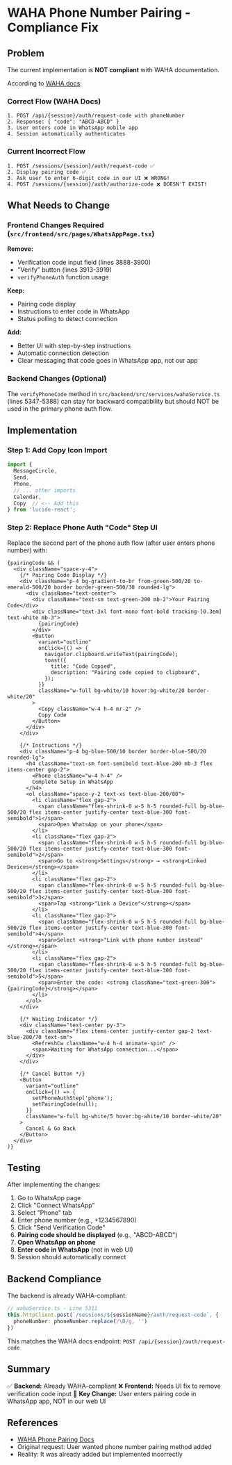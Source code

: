 # WAHA Phone Number Pairing - Compliance Fix

## Problem
The current implementation is **NOT compliant** with WAHA documentation.

According to [WAHA docs](https://waha.devlike.pro/docs/how-to/sessions/#get-pairing-code):

### Correct Flow (WAHA Docs)
```
1. POST /api/{session}/auth/request-code with phoneNumber
2. Response: { "code": "ABCD-ABCD" }
3. User enters code in WhatsApp mobile app
4. Session automatically authenticates
```

### Current Incorrect Flow
```
1. POST /sessions/{session}/auth/request-code ✅
2. Display pairing code ✅
3. Ask user to enter 6-digit code in our UI ❌ WRONG!
4. POST /sessions/{session}/auth/authorize-code ❌ DOESN'T EXIST!
```

## What Needs to Change

### Frontend Changes Required (`src/frontend/src/pages/WhatsAppPage.tsx`)

**Remove:**
- Verification code input field (lines 3888-3900)
- "Verify" button (lines 3913-3919)
- `verifyPhoneAuth` function usage

**Keep:**
- Pairing code display
- Instructions to enter code in WhatsApp
- Status polling to detect connection

**Add:**
- Better UI with step-by-step instructions
- Automatic connection detection
- Clear messaging that code goes in WhatsApp app, not our app

### Backend Changes (Optional)

The `verifyPhoneCode` method in `src/backend/src/services/wahaService.ts` (lines 5347-5388) can stay for backward compatibility but should NOT be used in the primary phone auth flow.

## Implementation

### Step 1: Add Copy Icon Import

```typescript
import {
  MessageCircle,
  Send,
  Phone,
  // ... other imports
  Calendar,
  Copy  // <-- Add this
} from 'lucide-react';
```

### Step 2: Replace Phone Auth "Code" Step UI

Replace the second part of the phone auth flow (after user enters phone number) with:

```tsx
{pairingCode && (
  <div className="space-y-4">
    {/* Pairing Code Display */}
    <div className="p-4 bg-gradient-to-br from-green-500/20 to-emerald-500/20 border border-green-500/30 rounded-lg">
      <div className="text-center">
        <div className="text-sm text-green-200 mb-2">Your Pairing Code</div>
        <div className="text-3xl font-mono font-bold tracking-[0.3em] text-white mb-3">
          {pairingCode}
        </div>
        <Button
          variant="outline"
          onClick={() => {
            navigator.clipboard.writeText(pairingCode);
            toast({
              title: "Code Copied",
              description: "Pairing code copied to clipboard",
            });
          }}
          className="w-full bg-white/10 hover:bg-white/20 border-white/20"
        >
          <Copy className="w-4 h-4 mr-2" />
          Copy Code
        </Button>
      </div>
    </div>

    {/* Instructions */}
    <div className="p-4 bg-blue-500/10 border border-blue-500/20 rounded-lg">
      <h4 className="text-sm font-semibold text-blue-200 mb-3 flex items-center gap-2">
        <Phone className="w-4 h-4" />
        Complete Setup in WhatsApp
      </h4>
      <ol className="space-y-2 text-xs text-blue-200/80">
        <li className="flex gap-2">
          <span className="flex-shrink-0 w-5 h-5 rounded-full bg-blue-500/20 flex items-center justify-center text-blue-300 font-semibold">1</span>
          <span>Open WhatsApp on your phone</span>
        </li>
        <li className="flex gap-2">
          <span className="flex-shrink-0 w-5 h-5 rounded-full bg-blue-500/20 flex items-center justify-center text-blue-300 font-semibold">2</span>
          <span>Go to <strong>Settings</strong> → <strong>Linked Devices</strong></span>
        </li>
        <li className="flex gap-2">
          <span className="flex-shrink-0 w-5 h-5 rounded-full bg-blue-500/20 flex items-center justify-center text-blue-300 font-semibold">3</span>
          <span>Tap <strong>"Link a Device"</strong></span>
        </li>
        <li className="flex gap-2">
          <span className="flex-shrink-0 w-5 h-5 rounded-full bg-blue-500/20 flex items-center justify-center text-blue-300 font-semibold">4</span>
          <span>Select <strong>"Link with phone number instead"</strong></span>
        </li>
        <li className="flex gap-2">
          <span className="flex-shrink-0 w-5 h-5 rounded-full bg-blue-500/20 flex items-center justify-center text-blue-300 font-semibold">5</span>
          <span>Enter the code: <strong className="text-green-300">{pairingCode}</strong></span>
        </li>
      </ol>
    </div>

    {/* Waiting Indicator */}
    <div className="text-center py-3">
      <div className="flex items-center justify-center gap-2 text-blue-200/70 text-sm">
        <RefreshCw className="w-4 h-4 animate-spin" />
        <span>Waiting for WhatsApp connection...</span>
      </div>
    </div>

    {/* Cancel Button */}
    <Button 
      variant="outline"
      onClick={() => {
        setPhoneAuthStep('phone');
        setPairingCode(null);
      }}
      className="w-full bg-white/5 hover:bg-white/10 border-white/20"
    >
      Cancel & Go Back
    </Button>
  </div>
)}
```

## Testing

After implementing the changes:

1. Go to WhatsApp page
2. Click "Connect WhatsApp"
3. Select "Phone" tab
4. Enter phone number (e.g., +1234567890)
5. Click "Send Verification Code"
6. **Pairing code should be displayed** (e.g., "ABCD-ABCD")
7. **Open WhatsApp on phone**
8. **Enter code in WhatsApp** (not in web UI)
9. Session should automatically connect

## Backend Compliance

The backend is already WAHA-compliant:

```typescript
// wahaService.ts - Line 5311
this.httpClient.post(`/sessions/${sessionName}/auth/request-code`, {
  phoneNumber: phoneNumber.replace(/\D/g, '')
})
```

This matches the WAHA docs endpoint: `POST /api/{session}/auth/request-code`

## Summary

✅ **Backend:** Already WAHA-compliant
❌ **Frontend:** Needs UI fix to remove verification code input
📝 **Key Change:** User enters pairing code in WhatsApp app, NOT in our web UI

## References

- [WAHA Phone Pairing Docs](https://waha.devlike.pro/docs/how-to/sessions/#get-pairing-code)
- Original request: User wanted phone number pairing method added
- Reality: It was already added but implemented incorrectly
